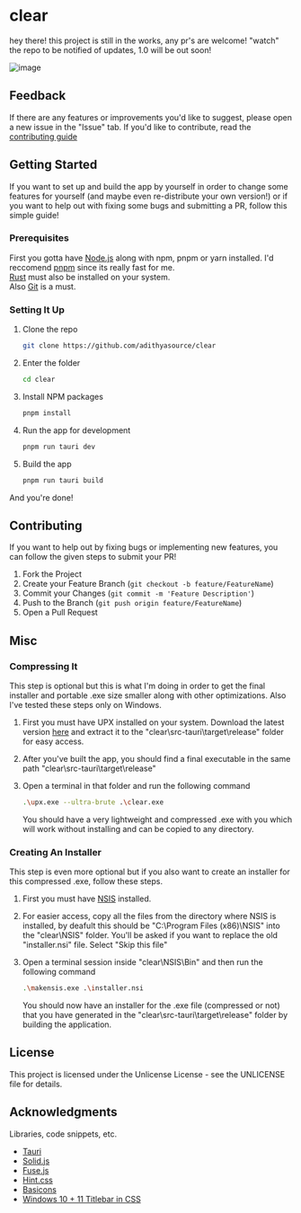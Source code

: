 # clear
 
hey there! this project is still in the works, any pr's are welcome!
"watch" the repo to be notified of updates, 1.0 will be out soon!

![image](https://github.com/adithyasource/clear/assets/140549783/33e951c0-61dd-4ecd-9c0e-d1c413e6f888)


## Feedback

If there are any features or improvements you'd like to suggest, please open a new issue in the "Issue" tab. If you'd like to contribute, read the [contributing guide](https://github.com/adithyasource/clear/#contributing)

## Getting Started

If you want to set up and build the app by yourself in order to change some features for yourself (and maybe even re-distribute your own version!) or if you want to help out with fixing some bugs and submitting a PR, follow this simple guide!

### Prerequisites

First you gotta have [Node.js](https://nodejs.org/en/download) along with npm, pnpm or yarn installed. I'd reccomend [pnpm](https://pnpm.io/installation) since its really fast for me. \
[Rust](https://www.rust-lang.org/tools/install/) must also be installed on your system. \
Also [Git](https://git-scm.com/downloads) is a must.


### Setting It Up

1. Clone the repo
   ```sh
   git clone https://github.com/adithyasource/clear
   ```
2. Enter the folder
   ```sh
   cd clear
   ```
3. Install NPM packages
   ```sh
   pnpm install
   ```
4. Run the app for development
   ```sh
   pnpm run tauri dev
   ```
5. Build the app
   ```sh
   pnpm run tauri build
   ```

And you're done!

## Contributing

If you want to help out by fixing bugs or implementing new features, you can follow the given steps to submit your PR!

1. Fork the Project
2. Create your Feature Branch (`git checkout -b feature/FeatureName`)
3. Commit your Changes (`git commit -m 'Feature Description'`)
4. Push to the Branch (`git push origin feature/FeatureName`)
5. Open a Pull Request


## Misc

### Compressing It

This step is optional but this is what I'm doing in order to get the final installer and portable .exe size smaller along with other optimizations. Also I've tested these steps only on Windows.

1. First you must have UPX installed on your system. Download the latest version [here](https://github.com/upx/upx/releases/tag/v4.2.1) and extract it to the "clear\src-tauri\target\release" folder for easy access.

2. After you've built the app, you should find a final executable in the same path "clear\src-tauri\target\release" 

3. Open a terminal in that folder and run the following command
   ```sh
   .\upx.exe --ultra-brute .\clear.exe
   ```
   You should have a very lightweight and compressed .exe with you which will work without installing and can be copied to any directory.

### Creating An Installer

This step is even more optional but if you also want to create an installer for this compressed .exe, follow these steps. 

1. First you must have [NSIS](https://nsis.sourceforge.io/Download) installed.
   
2. For easier access, copy all the files from the directory where NSIS is installed, by deafult this should be "C:\Program Files (x86)\NSIS" into the "clear\NSIS" folder. You'll be asked if you want to replace the old "installer.nsi" file. Select "Skip this file" 

3. Open a terminal session inside "clear\NSIS\Bin" and then run the following command
   ```sh
   .\makensis.exe .\installer.nsi
   ```
   You should now have an installer for the .exe file (compressed or not) that you have generated in the "clear\src-tauri\target\release" folder by building the application.

   
## License

This project is licensed under the Unlicense License - see the UNLICENSE file for details.


## Acknowledgments

Libraries, code snippets, etc.
* [Tauri](https://tauri.app)
* [Solid.js](https://www.solidjs.com)
* [Fuse.js](https://www.fusejs.io)
* [Hint.css](https://kushagra.dev/lab/hint/)
* [Basicons](https://basicons.xyz)
* [Windows 10 + 11 Titlebar in CSS](https://codepen.io/agrimsrud/pen/WGgRPP)
